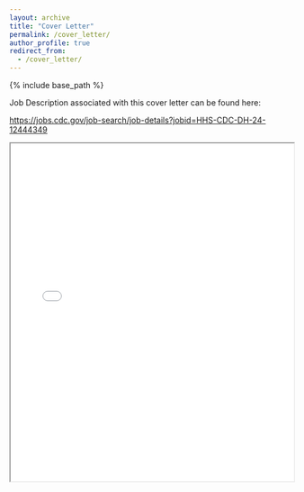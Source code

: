 ```yaml
---
layout: archive
title: "Cover Letter"
permalink: /cover_letter/
author_profile: true
redirect_from:
  - /cover_letter/
---
```


{% include base_path %}

Job Description associated with this cover letter can be found here:

https://jobs.cdc.gov/job-search/job-details?jobid=HHS-CDC-DH-24-12444349


<iframe src="/files/cover_letter.pdf" width="100%" height="600px">
    This browser does not support PDFs. Please download the PDF to view it: 
    <a href="/assets/pdfs/yourfile.pdf">Download PDF</a>.
</iframe>
